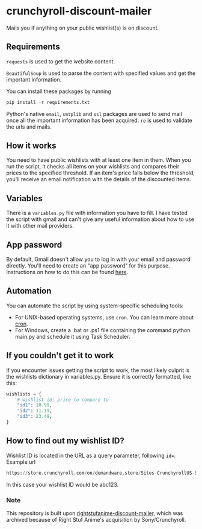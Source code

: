 # crunchyroll-discount-mailer

Mails you if anything on your public wishlist(s) is on discount.

## Requirements

`requests` is used to get the website content.

`BeautifulSoup` is used to parse the content with specified values and get the important information.

You can install these packages by running

```Python
pip install -r requirements.txt
```

Python's native `email`, `smtplib` and `ssl` packages are used to send mail once all the important information has been acquired. `re` is used to validate the urls and mails.

## How it works

You need to have public wishlists with at least one item in them. When you run the script, it checks all items on your wishlists and compares their prices to the specified threshold. If an item's price falls below the threshold, you'll receive an email notification with the details of the discounted items.

## Variables

There is a `variables.py` file with information you have to fill. I have tested the script with gmail and can't give any useful information about how to use it with other mail providers.

## App password

By default, Gmail doesn't allow you to log in with your email and password directly. You'll need to create an "app password" for this purpose. Instructions on how to do this can be found [here](https://help.warmupinbox.com/en/articles/4934806-configure-for-google-workplace-with-two-factor-authentication-2fa).

## Automation

You can automate the script by using system-specific scheduling tools:

- For UNIX-based operating systems, use `cron`. You can learn more about [cron](https://opensource.com/article/17/11/how-use-cron-linux).
- For Windows, create a .bat or .ps1 file containing the command python main.py and schedule it using Task Scheduler.

## If you couldn't get it to work

If you encounter issues getting the script to work, the most likely culprit is the wishlists dictionary in variables.py. Ensure it is correctly formatted, like this:

```Python
wishlists = {
    # wishlist id: price to compare to
    "id1": 10.99,
    "id2": 11.19,
    "id3": 23.49,
}
```

## How to find out my wishlist ID?

Wishlist ID is located in the URL as a query parameter, following `id=`.
Example url

```Python
https://store.crunchyroll.com/on/demandware.store/Sites-CrunchyrollUS-Site/en_US/Wishlist-ShowOthers?id=abc123
```

In this case your wishlist ID would be abc123.

### Note

This repository is built upon [rightstufanime-discount-mailer](https://github.com/NecRaul/rightstufanime-discount-mailer), which was archived because of Right Stuf Anime's acquisition by Sony/Crunchyroll.
